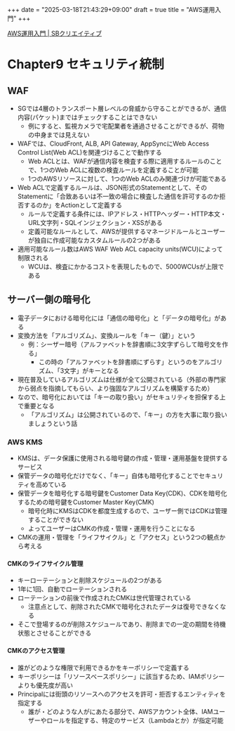 +++
date = "2025-03-18T21:43:29+09:00"
draft = true
title = "AWS運用入門"
+++


[AWS運用入門 | SBクリエイティブ](https://www.sbcr.jp/product/4815615499/)

# Chapter9 セキュリティ統制

## WAF

- SGでは4層のトランスポート層レベルの脅威から守ることができるが、通信内容(パケット)まではチェックすることはできない
  - 例にすると、監視カメラで宅配業者を通過させることができるが、荷物の中身までは見えない
- WAFでは、CloudFront, ALB, API Gateway, AppSyncにWeb Access Control List(Web ACL)を関連づけることで動作する
  - Web ACLとは、WAFが通信内容を検査する際に適用するルールのことで、1つのWeb ACLに複数の検査ルールを定義することが可能
  - 1つのAWSリソースに対して、1つのWeb ACLのみ関連づけが可能である
- Web ACLで定義するルールは、JSON形式のStatementとして、そのStatementに「合致あるいは不一致の場合に検査した通信を許可するのか拒否するのか」をActionとして定義する
  - ルールで定義する条件には、IPアドレス・HTTPヘッダー・HTTP本文・URL文字列・SQLインジェクション・XSSがある
  - 定義可能なルールとして、AWSが提供するマネージドルールとユーザーが独自に作成可能なカスタムルールの2つがある
- 適用可能なルール数はAWS WAF Web ACL capacity units(WCU)によって制限される
  - WCUは、検査にかかるコストを表現したもので、5000WCUsが上限である

## サーバー側の暗号化

- 電子データにおける暗号化には「通信の暗号化」と「データの暗号化」がある
- 変換方法を「アルゴリズム」、変換ルールを「キー（鍵）」という
  - 例：シーザー暗号（アルファベットを辞書順に3文字ずらして暗号文を作る」
    - この時の「アルファベットを辞書順にずらす」というのをアルゴリズム、「3文字」がキーとなる
- 現在普及しているアルゴリズムは仕様が全て公開されている（外部の専門家から弱点を指摘してもらい、より強固なアルゴリズムを構築するため）
- なので、暗号化においては「キーの取り扱い」がセキュリティを担保する上で重要となる
  - 「アルゴリズム」は公開されているので、「キー」の方を大事に取り扱いましょうという話

### AWS KMS

- KMSは、データ保護に使用される暗号鍵の作成・管理・運用基盤を提供するサービス
- 保管データの暗号化だけでなく、「キー」自体も暗号化することでセキュリティを高めている
- 保管データを暗号化する暗号鍵をCustomer Data Key(CDK)、CDKを暗号化するための暗号鍵をCustomer Master Key(CMK)
  - 暗号化時にKMSはCDKを都度生成するので、ユーザー側ではCDKは管理することができない
  - よってユーザーはCMKの作成・管理・運用を行うことになる
- CMKの運用・管理を「ライフサイクル」と「アクセス」という2つの観点から考える

#### CMKのライフサイクル管理

- キーローテーションと削除スケジュールの2つがある
- 1年に1回、自動でローテーションされる
- ローテーションの前後で作成されたCMKは世代管理されている
  - 注意点として、削除されたCMKで暗号化されたデータは復号できなくなる
- そこで登場するのが削除スケジュールであり、削除までの一定の期間を待機状態とさせることができる

#### CMKのアクセス管理

- 誰がどのような権限で利用できるかをキーポリシーで定義する
- キーポリシーは「リソースベースポリシー」に該当するため、IAMポリシーよりも優先度が高い
- Principalには街頭のリソースへのアクセスを許可・拒否するエンティティを指定する
  - 誰が・どのような人がにあたる部分で、AWSアカウント全体、IAMユーザーやロールを指定する、特定のサービス（Lambdaとか）が指定可能

